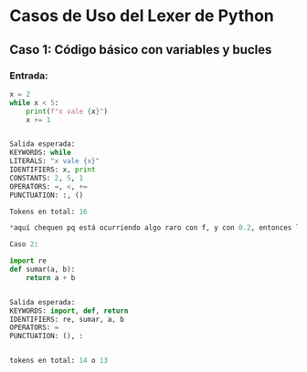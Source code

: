 # Casos de Uso del Lexer de Python

## Caso 1: Código básico con variables y bucles
### Entrada:
```python
x = 2
while x < 5:
    print(f"x vale {x}")
    x += 1


Salida esperada:
KEYWORDS: while
LITERALS: "x vale {x}"
IDENTIFIERS: x, print
CONSTANTS: 2, 5, 1
OPERATORS: =, <, +=
PUNCTUATION: :, ()

Tokens en total: 16

*aquí chequen pq está ocurriendo algo raro con f, y con 0.2, entonces le manejé como 2

Caso 2:

import re
def sumar(a, b):
    return a + b


Salida esperada:
KEYWORDS: import, def, return
IDENTIFIERS: re, sumar, a, b
OPERATORS: =
PUNCTUATION: (), :


tokens en total: 14 o 13